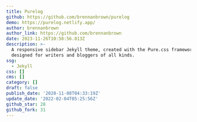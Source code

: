 ```yaml
---
title: Purelog
github: https://github.com/brennanbrown/purelog
demo: https://purelog.netlify.app/
author: brennanbrown
author_link: https://github.com/brennanbrown
date: 2023-11-26T10:58:56.813Z
description: >-
  A responsive sidebar Jekyll theme, created with the Pure.css framework,
  designed for writers and bloggers of all kinds.
ssg:
  - Jekyll
css: []
cms: []
category: []
draft: false
publish_date: '2020-11-08T04:33:19Z'
update_date: '2022-02-04T05:25:56Z'
github_star: 28
github_fork: 31
---
```

